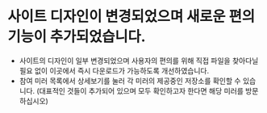 # 사이트 디자인이 변경되었으며 새로운 편의기능이 추가되었습니다.
- 사이트의 디자인이 일부 변경되었으며 사용자의 편의를 위해 직접 파일을 찾아다닐 필요 없이 이곳에서 즉시 다운로드가 가능하도록 개선하였습니다.
- 참여 미러 목록에서 상세보기를 눌러 각 미러의 제공중인 저장소를 확인할 수 있습니다. (대표적인 것들이 추가되어 있으며 모두 확인하고자 한다면 해당 미러를 방문하십시오)